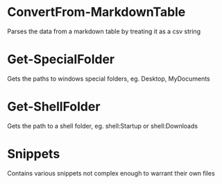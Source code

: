 # ConvertFrom-MarkdownTable

Parses the data from a markdown table by treating it as a csv string

# Get-SpecialFolder

Gets the paths to windows special folders, eg. Desktop, MyDocuments

# Get-ShellFolder 

Gets the path to a shell folder, eg. shell:Startup or shell:Downloads

# Snippets

Contains various snippets not complex enough to warrant their own files
